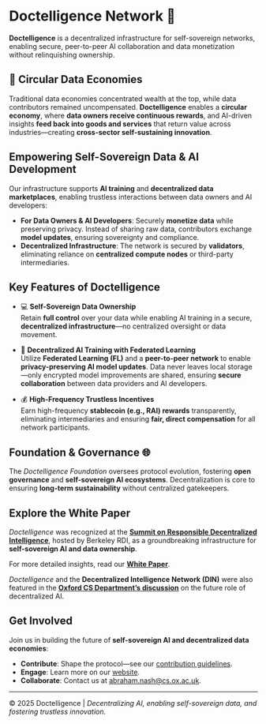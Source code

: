 # Doctelligence Network 🚀  

**Doctelligence** is a decentralized infrastructure for self-sovereign networks, enabling secure, peer-to-peer AI collaboration and data monetization without relinquishing ownership.  

## 🔄 **Circular Data Economies**  
Traditional data economies concentrated wealth at the top, while data contributors remained uncompensated. **Doctelligence** enables a **circular economy**, where **data owners receive continuous rewards**, and AI-driven insights **feed back into goods and services** that return value across industries—creating **cross-sector self-sustaining innovation**.  

## **Empowering Self-Sovereign Data & AI Development**  

Our infrastructure supports **AI training** and **decentralized data marketplaces**, enabling trustless interactions between data owners and AI developers:  

- **For Data Owners & AI Developers**: Securely **monetize data** while preserving privacy. Instead of sharing raw data, contributors exchange **model updates**, ensuring sovereignty and compliance.  
- **Decentralized Infrastructure**: The network is secured by **validators**, eliminating reliance on **centralized compute nodes** or third-party intermediaries.  

## **Key Features of Doctelligence**  

- 💻 **Self-Sovereign Data Ownership**  
  Retain **full control** over your data while enabling AI training in a secure, **decentralized infrastructure**—no centralized oversight or data movement.  

- 🤖 **Decentralized AI Training with Federated Learning**  
  Utilize **Federated Learning (FL)** and a **peer-to-peer network** to enable **privacy-preserving AI model updates**. Data never leaves local storage—only encrypted model improvements are shared, ensuring **secure collaboration** between data providers and AI developers.  

- 💰 **High-Frequency Trustless Incentives**  
  Earn high-frequency **stablecoin (e.g., RAI) rewards** transparently, eliminating intermediaries and ensuring **fair, direct compensation** for all network participants.  

## **Foundation & Governance** 🌐  

The *Doctelligence Foundation* oversees protocol evolution, fostering **open governance** and **self-sovereign AI ecosystems**. Decentralization is core to ensuring **long-term sustainability** without centralized gatekeepers.  

## **Explore the White Paper**  

*Doctelligence* was recognized at the **[Summit on Responsible Decentralized Intelligence](https://rdi.berkeley.edu/events/decentralizationaisummit24)**, hosted by Berkeley RDI, as a groundbreaking infrastructure for **self-sovereign AI and data ownership**.  

For more detailed insights, read our **[White Paper](https://github.com/Doctelligence/White-Paper/blob/main/Decentralized%20Intelligence%20Network%20(DIN).pdf)**.  

*Doctelligence* and the **Decentralized Intelligence Network (DIN)** were also featured in the **[Oxford CS Department’s discussion](https://www.linkedin.com/feed/update/urn:li:activity:7229826012803395584/)** on the future role of decentralized AI.   

## **Get Involved**  

Join us in building the future of **self-sovereign AI and decentralized data economies**:  

- **Contribute**: Shape the protocol—see our [contribution guidelines](https://github.com/Doctelligence/DIN-Protocol-Proposals-DPP).  
- **Engage**: Learn more on our [website](https://doctelligence.github.io).  
- **Collaborate**: Contact us at [abraham.nash@cs.ox.ac.uk](mailto:abraham.nash@cs.ox.ac.uk).  

---

© 2025 Doctelligence | *Decentralizing AI, enabling self-sovereign data, and fostering trustless innovation.*
